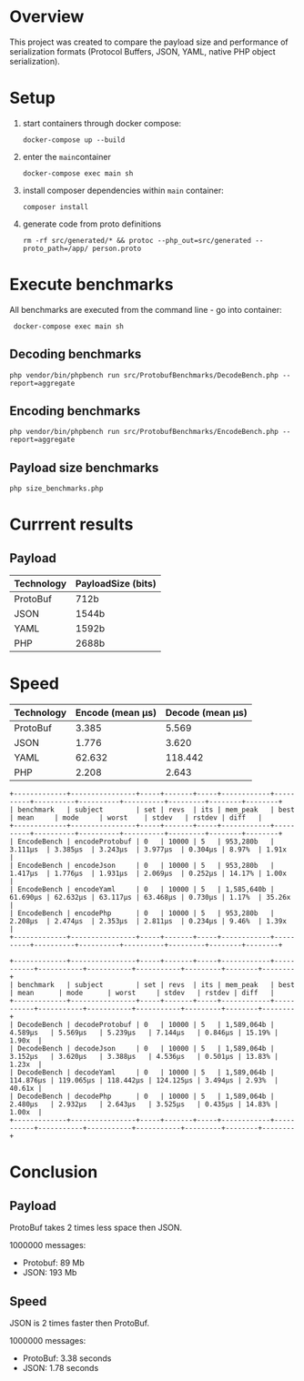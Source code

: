 # Overview

This project was created to compare the payload size and performance of serialization formats (Protocol Buffers, JSON, YAML, native PHP object serialization).

# Setup

1. start containers through docker compose:

    `docker-compose up --build`
    
1. enter the `main`container

    `docker-compose exec main sh`    

1. install composer dependencies within `main` container:
    
    `composer install`
    
1. generate code from proto definitions

    `rm -rf src/generated/* && protoc --php_out=src/generated --proto_path=/app/ person.proto`
        
# Execute benchmarks

All benchmarks are executed from the command line - go into container:

     docker-compose exec main sh   

## Decoding benchmarks

    php vendor/bin/phpbench run src/ProtobufBenchmarks/DecodeBench.php --report=aggregate
    
## Encoding benchmarks

    php vendor/bin/phpbench run src/ProtobufBenchmarks/EncodeBench.php --report=aggregate
    
## Payload size benchmarks

    php size_benchmarks.php

# Currrent results

## Payload

| Technology | PayloadSize (bits) |
|------------|--------------------|
| ProtoBuf   | 712b               |
| JSON       | 1544b              |
| YAML       | 1592b              |
| PHP        | 2688b              |

# Speed

| Technology | Encode (mean μs)  | Decode (mean μs)  |
| ---------- | ----------------- | ----------------- |
| ProtoBuf   | 3.385             | 5.569             |
| JSON       | 1.776             | 3.620             |
| YAML       | 62.632            | 118.442           |
| PHP        | 2.208             | 2.643             |


```
+-------------+----------------+-----+-------+-----+------------+----------+----------+----------+----------+---------+--------+--------+
| benchmark   | subject        | set | revs  | its | mem_peak   | best     | mean     | mode     | worst    | stdev   | rstdev | diff   |
+-------------+----------------+-----+-------+-----+------------+----------+----------+----------+----------+---------+--------+--------+
| EncodeBench | encodeProtobuf | 0   | 10000 | 5   | 953,280b   | 3.111μs  | 3.385μs  | 3.243μs  | 3.977μs  | 0.304μs | 8.97%  | 1.91x  |
| EncodeBench | encodeJson     | 0   | 10000 | 5   | 953,280b   | 1.417μs  | 1.776μs  | 1.931μs  | 2.069μs  | 0.252μs | 14.17% | 1.00x  |
| EncodeBench | encodeYaml     | 0   | 10000 | 5   | 1,585,640b | 61.690μs | 62.632μs | 63.117μs | 63.468μs | 0.730μs | 1.17%  | 35.26x |
| EncodeBench | encodePhp      | 0   | 10000 | 5   | 953,280b   | 2.208μs  | 2.474μs  | 2.353μs  | 2.811μs  | 0.234μs | 9.46%  | 1.39x  |
+-------------+----------------+-----+-------+-----+------------+----------+----------+----------+----------+---------+--------+--------+

+-------------+----------------+-----+-------+-----+------------+-----------+-----------+-----------+-----------+---------+--------+--------+
| benchmark   | subject        | set | revs  | its | mem_peak   | best      | mean      | mode      | worst     | stdev   | rstdev | diff   |
+-------------+----------------+-----+-------+-----+------------+-----------+-----------+-----------+-----------+---------+--------+--------+
| DecodeBench | decodeProtobuf | 0   | 10000 | 5   | 1,589,064b | 4.589μs   | 5.569μs   | 5.239μs   | 7.144μs   | 0.846μs | 15.19% | 1.90x  |
| DecodeBench | decodeJson     | 0   | 10000 | 5   | 1,589,064b | 3.152μs   | 3.620μs   | 3.388μs   | 4.536μs   | 0.501μs | 13.83% | 1.23x  |
| DecodeBench | decodeYaml     | 0   | 10000 | 5   | 1,589,064b | 114.876μs | 119.065μs | 118.442μs | 124.125μs | 3.494μs | 2.93%  | 40.61x |
| DecodeBench | decodePhp      | 0   | 10000 | 5   | 1,589,064b | 2.480μs   | 2.932μs   | 2.643μs   | 3.525μs   | 0.435μs | 14.83% | 1.00x  |
+-------------+----------------+-----+-------+-----+------------+-----------+-----------+-----------+-----------+---------+--------+--------+

```

# Conclusion

## Payload
ProtoBuf takes 2 times less space then JSON.

1000000 messages:

* Protobuf: 89 Mb
* JSON: 193 Mb

## Speed
JSON is 2 times faster then ProtoBuf.

1000000 messages:

* ProtoBuf: 3.38 seconds
* JSON: 1.78 seconds
